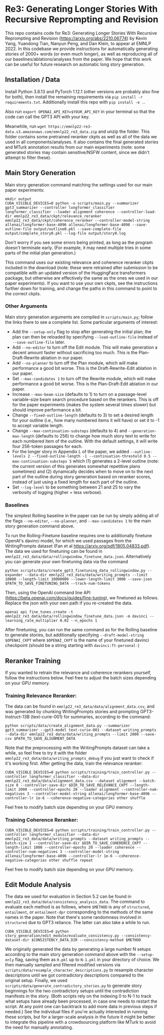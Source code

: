 # Re3: Generating Longer Stories With Recursive Reprompting and Revision

This repo contains code for Re3: Generating Longer Stories With Recursive Reprompting and Revision (https://arxiv.org/abs/2210.06774) by Kevin Yang, Yuandong Tian, Nanyun Peng, and Dan Klein, to appear at EMNLP 2022. In this codebase we provide instructions for automatically generating stories of 2000+ words (or even much longer), as well as reproducing all of our baselines/ablations/analyses from the paper. We hope that this work can be useful for future research on automatic long story generation. 

## Installation / Data

Install Python 3.8.13 and PyTorch 1.12.1 (other versions are probably also fine for both), then install the remaining requirements via `pip install -r requirements.txt`. Additionally install this repo with `pip install -e .`.

Also run `export OPENAI_API_KEY=$YOUR_API_KEY` in your terminal so that the code can call the GPT3 API with your key. 

Meanwhile, run `wget https://emnlp22-re3-data.s3.amazonaws.com/emnlp22_re3_data.zip` and unzip the folder. This folder contains some pretrained reranker ckpts as well as all of the data we used in all components/analyses. It also contains the final generated stories and MTurk annotation results from our main experiments (note: some generated stories may contain sensitive/NSFW content, since we didn't attempt to filter these).

## Main Story Generation

Main story generation command matching the settings used for our main paper experiments:
```
mkdir output
CUDA_VISIBLE_DEVICES=0 python -u scripts/main.py --summarizer gpt3_summarizer --controller longformer_classifier longformer_classifier --loader alignment coherence --controller-load-dir emnlp22_re3_data/ckpt/relevance_reranker emnlp22_re3_data/ckpt/coherence_reranker --controller-model-string allenai/longformer-base-4096 allenai/longformer-base-4096 --save-outline-file output/outline0.pkl --save-complete-file output/complete_story0.pkl --log-file output/story0.log
```

Don't worry if you see some errors being printed, as long as the program doesn't terminate early. (For example, it may need multiple tries in some parts of the initial plan generation.)

This command uses our existing relevance and coherence reranker ckpts included in the download (note: these were retrained after submission to be compatible with an updated version of the HuggingFace transformers package, but otherwise are effectively the same as the ones we used in our paper experiments). If you want to use your own ckpts, see the instructions further down for training, and change the paths in this command to point to the correct ckpts. 

### Other Arguments

Main story generation arguments are compiled in `scripts/main.py`; follow the links there to see a complete list. Some particular arguments of interest:

* Add the `--setup-only` flag to stop after generating the initial plan; the plan can then be reloaded by specifying `--load-outline-file` instead of `--save-outline-file` later.
* Add `--no-editor` to turn off the Edit module. This will make generation a decent amount faster without sacrificing too much. This is the Plan-Draft-Rewrite ablation in our paper.
* Add `--no-planner` to turn off the Plan module, which will make performance a good bit worse. This is the Draft-Rewrite-Edit ablation in our paper.
* Set `--max-candidates 1` to turn off the Rewrite module, which will make performance a good bit worse. This is the Plan-Draft-Edit ablation in our paper. 
* Increase `--max-beam-size` (defaults to 1) to turn on a passage-level variable-size beam search procedure based on the rerankers. This is off for the paper experiments (makes the system several times slower) but should improve performance a bit. 
* Change `--fixed-outline-length` (defaults to 3) to set a desired length for your outline (i.e., how many numbered items it will have) or set it to -1 to accept variable length.
* Change `--max-continuation-substeps` (defaults to 4) and `--generation-max-length` (defaults to 256) to change how much story text to write for each numbered item of the outline. With the default settings, it will write four 256-token passages for each.
* For the longer story in Appendix L of the paper, we added `--outline-levels 2 --fixed-outline-length -1 --continuation-threshold 0.5 --max-continuation-substeps 5` which (1) generates a 2-level outline (note: the current version of this generates somewhat repetitive plans sometimes) and (2) dynamically decides when to move on to the next part of the outline during story generation based on reranker scores, instead of just using a fixed length for each part of the outline. 
* Set `--log-level` to be something between 21 and 25 to vary the verbosity of logging (higher = less verbose). 

### Baselines

The simplest Rolling baseline in the paper can be run by simply adding all of the flags `--no-editor`, `--no-planner`, and `--max-candidates 1` to the main story generation command above. 

To run the Rolling-Finetune baseline requires one to additionally finetune OpenAI's davinci model, for which we used passages from the WritingPrompts dataset (Fan et al https://arxiv.org/pdf/1805.04833.pdf). The data we used for finetuning can be found in `emnlp22_re3_data/data/rollingwindow_finetune_data.json`. Alternatively you can generate your own finetuning data via the command

```
python scripts/data/create_gpt3_finetuning_data_rollingwindow.py --expander --data-dir emnlp22_re3_data/data/writing_prompts --limit 10000 --length-limit 10000000 --lower-length-limit 3000 --save-json $PATH_TO_SAVE_FINETUNING_DATA --track-num-tokens
```

Then, using the OpenAI command line API (https://beta.openai.com/docs/guides/fine-tuning), we finetuned as follows. Replace the json with your own path if you re-created the data. 

```
openai api fine_tunes.create -t emnlp22_re3_data/data/rollingwindow_finetune_data.json -m davinci --learning_rate_multiplier 0.02 --n_epochs 1
```

After finetuning, you can run the same command as for the Rolling baseline to generate stories, but additionally specifying `--draft-model-string $OPENAI_CKPT` where `$OPENAI_CKPT` is the name of your finetuned davinci checkpoint (should be a string starting with `davinci:ft-personal-`)

## Reranker Training

If you wanted to retrain the relevance and coherence rerankers yourself, follow the instructions below. Feel free to adjust the batch sizes depending on your GPU memory. 

### Training Relevance Reranker:

The data can be found in `emnlp22_re3_data/data/alignment_data.csv`, and was generated by chunking WritingPrompts stories and prompting GPT3-Instruct-13B (text-curie-001) for summaries, according to the command:

```
python scripts/data/create_alignment_data.py --summarizer gpt3_summarizer --gpt3-model text-curie-001 --dataset writing_prompts --data-dir emnlp22_re3_data/data/writing_prompts --limit 2000 --save-csv $PATH_TO_SAVE_ALIGNMENT_DATA
```

Note that the preprocessing with the WritingPrompts dataset can take a while, so feel free to try it with the folder `emnlp22_re3_data/data/writing_prompts_debug` if you just want to check if it's working first.
After getting the data, train the relevance reranker:

```
CUDA_VISIBLE_DEVICES=0 python scripts/training/train_controller.py --controller longformer_classifier --data-dir emnlp22_re3_data/data/alignment_data.csv --dataset alignment --batch-size 8 --controller-save-dir $DIR_TO_SAVE_RELEVANCE_CKPT --length-limit 2000 --controller-epochs 20 --loader alignment --controller-num-negatives 3 --controller-model-string allenai/longformer-base-4096 --controller-lr 1e-6 --coherence-negative-categories other shuffle
```

Feel free to modify batch size depending on your GPU memory. 

### Training Coherence Reranker:

```
CUDA_VISIBLE_DEVICES=0 python scripts/training/train_controller.py --controller longformer_classifier --data-dir emnlp22_re3_data/data/writing_prompts --dataset writing_prompts --batch-size 1 --controller-save-dir $DIR_TO_SAVE_COHERENCE_CKPT --length-limit 1000 --controller-epochs 20 --loader coherence --controller-num-negatives 3 --controller-model-string allenai/longformer-base-4096 --controller-lr 1e-6 --coherence-negative-categories other shuffle repeat
```

Feel free to modify batch size depending on your GPU memory. 

## Edit Module Analysis

The data we used for evaluation in Section 5.2 can be found in `emnlp22_re3_data/data/consistency_analysis_data`. The command to evaluate each method is as follows, where `$METHOD` is any of `structured`, `entailment`, or `entailment-dpr` corresponding to the methods of the same names in the paper. Note that there's some randomness involved in `structured` due to GPT3 reliance. The latter can also take a while to run. 

```
CUDA_VISIBLE_DEVICES=0 python story_generation/edit_module/evaluate_consistency.py --consistency-dataset-dir $CONSISTENCY_DATA_DIR --consistency-method $METHOD
```

We originally generated the data by generating a large number N setups according to the main story generation command above with the `--setup-only` flag, saving them as `0.pkl` up to `N-1.pkl` in your directory of choice. We then manually sampled and filtered modified versions via `scripts/data/resample_character_descriptions.py` to resample character descriptions until we got contradictory descriptions compared to the original setup. Finally, we used `scripts/data/generate_contradictory_stories.py` to generate story beginnings for the two contradictory setups until the contradiction manifests in the story. (Both scripts rely on the indexing 0 to N-1 to track what setups have already been processed, in case one needs to restart the script. At any point one can backtrack to add more data in previous steps if needed.) See the individual files if you're actually interested in running these scripts, but for a larger-scale analysis in the future it might be better to integrate this pipeline with a crowdsourcing platform like MTurk to avoid the need for manually annotating. 